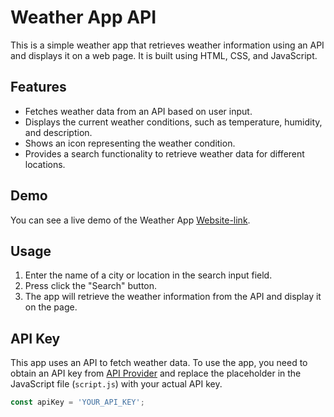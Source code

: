 # Weather App API

This is a simple weather app that retrieves weather information using an API and displays it on a web page. It is built using HTML, CSS, and JavaScript.

## Features

- Fetches weather data from an API based on user input.
- Displays the current weather conditions, such as temperature, humidity, and description.
- Shows an icon representing the weather condition.
- Provides a search functionality to retrieve weather data for different locations.

## Demo

You can see a live demo of the Weather App  [Website-link](https://ahmedabdelaziz77.github.io/Weather-API/).


## Usage

1. Enter the name of a city or location in the search input field.
2. Press click the "Search" button.
3. The app will retrieve the weather information from the API and display it on the page.

## API Key

This app uses an API to fetch weather data. To use the app, you need to obtain an API key from [API Provider](https://openweathermap.org/api) and replace the placeholder in the JavaScript file (`script.js`) with your actual API key.

```javascript
const apiKey = 'YOUR_API_KEY';

